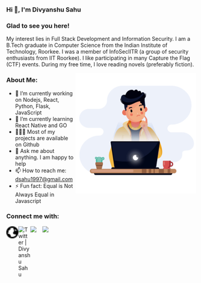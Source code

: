### Hi 👋, I'm Divyanshu Sahu

### Glad to see you here!

My interest lies in Full Stack Development and Information Security. I am a B.Tech graduate in Computer Science from the Indian Institute of Technology, Roorkee. I was a member of InfoSecIITR (a group of security enthusiasts from IIT Roorkee). I like participating in many Capture the Flag (CTF) events. During my free time, I love reading novels (preferably fiction).

<img align="right" width="320" src="https://raw.githubusercontent.com/divyanshusahu/divyanshusahu/main/developer.gif" />

### About Me:

- 🔭 I’m currently working on Nodejs, React, Python, Flask, JavaScript
- 🌱 I’m currently learning React Native and GO
- 👨🏻‍💻 Most of my projects are available on Github
- 💬 Ask me about anything. I am happy to help
- 📫 How to reach me: dsahu1997@gmail.com
- ⚡ Fun fact: Equal is Not Always Equal in Javascript

### Connect me with:

[<img align="left" alt="divyanshusahu.vercel.app" width="32px" src="https://raw.githubusercontent.com/iconic/open-iconic/master/svg/globe.svg" />](https://divyanshusahu.vercel.app)
[<img align="left" alt="Twitter | Divyanshu Sahu" width="32" src="https://cdn.jsdelivr.net/npm/simple-icons@v3/icons/twitter.svg" />](https://twitter.com/divyan5hu)
[<img align="left" width="32" src="https://cdn.jsdelivr.net/npm/simple-icons@v3/icons/linkedin.svg" />](https://www.linkedin.com/in/divyanshu-sahu/)
[<img align="left" width="32" src="https://cdn.jsdelivr.net/npm/simple-icons@v3/icons/instagram.svg" />](https://www.instagram.com/_divyanshusahu_/)
